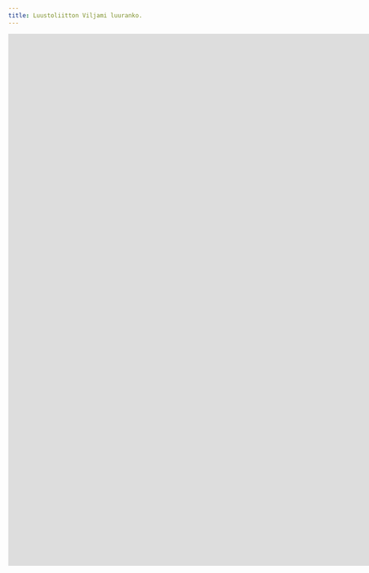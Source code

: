 ```yaml
---
title: Luustoliitton Viljami luuranko.
---
```


<iframe src="https://www.youtube.com/embed/l1Xa3Pefvow?controls=0" width="1920" height="1080" frameborder="0" allow="autoplay; fullscreen" allowfullscreen data-uk-responsive></iframe>
